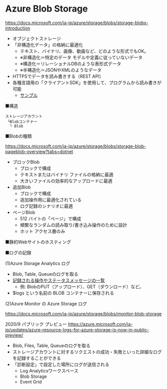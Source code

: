# Azure Blob Storage

https://docs.microsoft.com/ja-jp/azure/storage/blobs/storage-blobs-introduction


- オブジェクトストレージ
- 「非構造化データ」の格納に最適化
  - テキスト、バイナリ、画像、動画など、どのような形式でもOK。
  - ※非構造化＝特定のデータ モデルや定義に従っていないデータ
  - ※構造化＝リレーショナルDBのような表形式データ
  - ※半構造化＝JSONやXMLのようなデータ
- HTTPSでデータを読み書きする（REST API）
- 各種言語用の「クライアントSDK」を使用して、プログラムから読み書きが可能
  - [サンプル](../AZ-204/sample/blob/Program.cs)

■構造

```
ストレージアカウント
 └Blobコンテナー
  └ Blob
```

■Blobの種類

https://docs.microsoft.com/ja-jp/azure/storage/blobs/storage-blob-pageblob-overview?tabs=dotnet

- ブロックBlob
  - ブロックで構成
  - テキストまたはバイナリ ファイルの格納に最適
  - 大きいファイルの効率的なアップロードに最適
- 追加Blob
  - ブロックで構成
  - 追加操作用に最適化されている
  - ログ記録のシナリオに最適
- ページBlob
  - 512 バイトの「ページ」で構成
  - 頻繁なランダムの読み取り/書き込み操作のために設計
  - ホット アクセス層のみ

■静的Webサイトのホスティング

■ログの記録

(1)Azure Storage Analytics ログ

- Blob, Table, Queueのログを取る
- [記録される操作やステータスメッセージの一覧](https://docs.microsoft.com/ja-jp/rest/api/storageservices/storage-analytics-logged-operations-and-status-messages)
  - 例: BlobのPUT（アップロード）、GET（ダウンロード）など。
- $logs という名前の BLOB コンテナーに保存される

(2)Azure Monitor の Azure Storage ログ

https://docs.microsoft.com/ja-jp/azure/storage/blobs/monitor-blob-storage

2020/9 パブリック プレビュー https://azure.microsoft.com/ja-jp/updates/azure-resource-logs-for-azure-storage-is-now-in-public-preview/

- Blob, Files, Table, Queueのログを取る
- ストレージアカウントに対するリクエストの成功・失敗といった詳細なログを記録することができる
- 「診断設定」で設定した場所にログが送信される
  - Log Analyticsワークスペース
  - Blob Storage
  - Event Grid